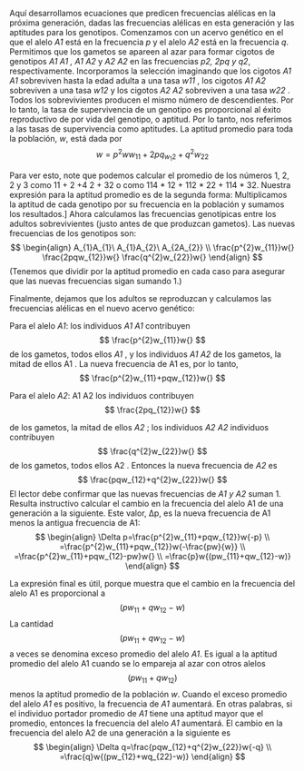 Aquí desarrollamos ecuaciones que predicen frecuencias alélicas en la próxima generación, dadas las frecuencias alélicas en esta generación y las aptitudes para los genotipos. Comenzamos con un acervo genético en el que el alelo *A1* está en la frecuencia *p* y el alelo *A2* está en la frecuencia *q*. Permitimos que los gametos se apareen al azar para formar cigotos de genotipos *A1 A1 , A1 A2* y *A2 A2* en las frecuencias *p2, 2pq y q2*, respectivamente. Incorporamos la selección imaginando que los cigotos *A1 A1* sobreviven hasta la edad adulta a una tasa *w11* , los cigotos *A1 A2* sobreviven a una tasa *w12* y los cigotos *A2 A2* sobreviven a una tasa *w22* .
Todos los sobrevivientes producen el mismo número de descendientes.
Por lo tanto, la tasa de supervivencia de un genotipo es proporcional al éxito reproductivo de por vida del genotipo, o aptitud.
Por lo tanto, nos referimos a las tasas de supervivencia como aptitudes. La aptitud promedio para toda la población, *w*, está dada por
$$
w=p^{2}ww_{11}+2pq_{w_{1}2}+q^{2}w_{22}
$$

Para ver esto, note que podemos calcular el promedio de los números 1, 2, 2 y 3 como 11 + 2 +4 2 + 32 o como 114 * 12 + 112 * 22 + 114 * 32. Nuestra expresión para la aptitud promedio es de la segunda forma: Multiplicamos la aptitud de cada genotipo por su frecuencia en la población y sumamos los resultados.]
Ahora calculamos las frecuencias genotípicas entre los adultos sobrevivientes (justo antes de que produzcan gametos).
Las nuevas frecuencias de los genotipos son:
$$
\begin{align}
A_{1}A_{1}\ A_{1}A_{2}\  A_{2A_{2}} \\
\frac{p^{2}w_{11}}w{} \frac{2pqw_{12}}w{} \frac{q^{2}w_{22}}w{}
\end{align}
$$
(Tenemos que dividir por la aptitud promedio en cada caso para asegurar que las nuevas frecuencias sigan sumando 1.)

Finalmente, dejamos que los adultos se reproduzcan y calculamos las frecuencias alélicas en el nuevo acervo genético:

Para el alelo *A1*: los individuos *A1 A1* contribuyen
$$
\frac{p^{2}w_{11}}w{}
$$
de los gametos, todos ellos *A1* , y los individuos *A1 A2* de los gametos, la mitad de ellos A1 .
La nueva frecuencia de A1 es, por lo tanto,
$$
\frac{p^{2}w_{11}+pqw_{12}}w{}
$$

Para el alelo *A2*: A1 A2 los individuos contribuyen
$$
\frac{2pq_{12}}w{}
$$

de los gametos, la mitad de ellos *A2* ; los individuos *A2 A2* individuos contribuyen
$$
\frac{q^{2}w_{22}}w{}
$$
de los gametos, todos ellos A2 . Entonces la nueva frecuencia de *A2* es
$$
\frac{pqw_{12}+q^{2}w_{22}}w{}
$$
El lector debe confirmar que las nuevas frecuencias de *A1 y A2* suman 1.
Resulta instructivo calcular el cambio en la frecuencia del alelo A1 de una generación a la siguiente.
Este valor, Δp, es la nueva frecuencia de A1 menos la antigua frecuencia de A1:
$$
\begin{align}
\Delta p=\frac{p^{2}w_{11}+pqw_{12}}w{-p} \\
=\frac{p^{2}w_{11}+pqw_{12}}w{-\frac{pw}{w}} \\
=\frac{p^{2}w_{11}+pqw_{12}-pw}w{} \\
=\frac{p}w{(pw_{11}+qw_{12}-w)}
\end{align}
$$

La expresión final es útil, porque muestra que el cambio en la frecuencia del alelo A1 es proporcional a
$$
(pw_{11}+qw_{12}-w)
$$
La cantidad
$$
(pw_{11}+qw_{12}-w)
$$
a veces se denomina exceso promedio del alelo *A1*. Es igual a la aptitud promedio del alelo A1 cuando se lo empareja al azar con otros alelos
$$
(pw_{11}+qw_{12})
$$
menos la aptitud promedio de la población *w*. Cuando el exceso promedio del alelo *A1* es positivo, la frecuencia de *A1* aumentará. En otras palabras, si el individuo portador promedio de *A1* tiene una aptitud mayor que el promedio, entonces la frecuencia del alelo *A1* aumentará.
El cambio en la frecuencia del alelo A2 de una generación a la siguiente es
$$
\begin{align}
\Delta q=\frac{pqw_{12}+q^{2}w_{22}}w{-q} \\
=\frac{q}w{(pw_{12}+wq_{22}-w)}
\end{align}
$$